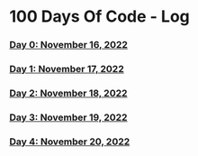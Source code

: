 # 100 Days Of Code - Log

### [Day 0: November 16, 2022](/Day%200/Day0.md)
<!--##### (comment)-->



### [Day 1: November 17, 2022](/Day%201/Day1.md)
<!--##### (comment)-->



### [Day 2: November 18, 2022](/Day%202/Day2.md)
<!--##### (comment)-->



### [Day 3: November 19, 2022](/Day%203/Day3.md)
<!--##### (comment)-->

### [Day 4: November 20, 2022](/Day%204/Day4.md)
<!--##### (comment)-->


